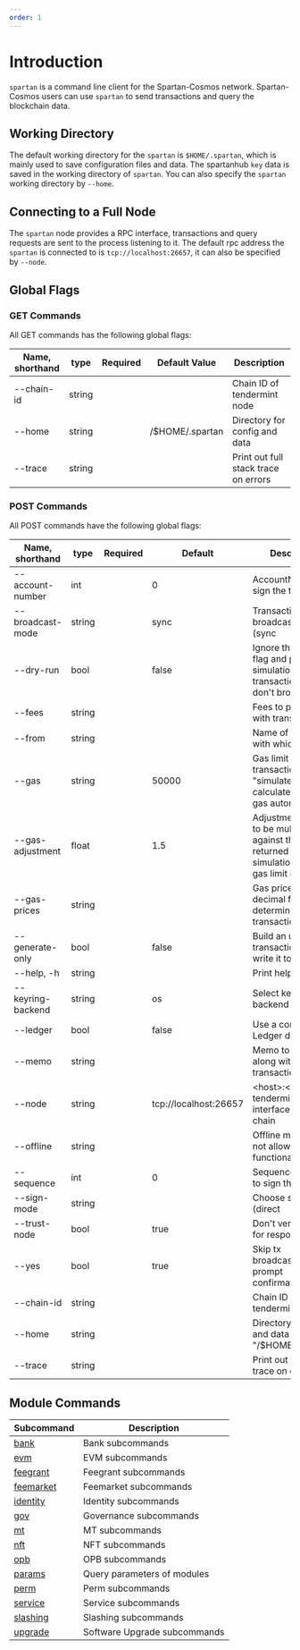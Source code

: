 ```yaml
---
order: 1
---
```


# Introduction

`spartan` is a command line client for the Spartan-Cosmos network. Spartan-Cosmos users can use `spartan` to send transactions and query the blockchain data.

## Working Directory

The default working directory for the `spartan` is `$HOME/.spartan`, which is mainly used to save configuration files and data. The spartanhub `key` data is saved in the working directory of `spartan`. You can also specify the `spartan`  working directory by `--home`.

## Connecting to a Full Node

The `spartan` node provides a RPC interface, transactions and query requests are sent to the process listening to it. The default rpc address the `spartan` is connected to is `tcp://localhost:26657`, it can also be specified by `--node`.

## Global Flags

### GET Commands

All GET commands has the following global flags:

| Name, shorthand | type   | Required | Default Value           | Description                          |
| --------------- | ------ | -------- | ----------------------- | ------------------------------------ |
| --chain-id      | string |          |                         | Chain ID of tendermint node          |
| --home          | string |          | /$HOME/.spartan         | Directory for config and data        |
| --trace         | string |          |                         | Print out full stack trace on errors |

### POST Commands

All POST commands have the following global flags:

| Name, shorthand   | type   | Required | Default               | Description                                                                                                    |
| ----------------- | ------ | -------- | --------------------- | -------------------------------------------------------------------------------------------------------------- |
| --account-number  | int    |          | 0                     | AccountNumber to sign the tx                                                                                   |
| --broadcast-mode  | string |          | sync                  | Transaction broadcasting mode (sync | async | block)                                                           |
| --dry-run         | bool   |          | false                 | Ignore the --gas flag and perform a simulation of a transaction, but don't broadcast it                        |
| --fees            | string |          |                       | Fees to pay along with transaction                                                                             |
| --from            | string |          |                       | Name of private key with which to sign                                                                         |
| --gas             | string |          | 50000                 | Gas limit to set per-transaction; set to "simulate" to calculate required gas automatically                    |
| --gas-adjustment  | float  |          | 1.5                   | Adjustment factor to be multiplied against the estimate returned by the tx simulation; if the gas limit is set |
| --gas-prices      | string |          |                       | Gas prices in decimal format to determine the transaction fee                                                  |
| --generate-only   | bool   |          | false                 | Build an unsigned transaction and write it to STDOUT                                                           |
| --help, -h        | string |          |                       | Print help message                                                                                             |
| --keyring-backend | string |          | os                    | Select keyring's backend                                                                                       |
| --ledger          | bool   |          | false                 | Use a connected Ledger device                                                                                  |
| --memo            | string |          |                       | Memo to send along with transaction                                                                            |
| --node            | string |          | tcp://localhost:26657 | \<host>:\<port> to tendermint rpc interface for this chain                                                       |
| --offline         | string |          |                       | Offline mode (does not allow any online functionality)                                                         |
| --sequence        | int    |          | 0                     | Sequence number to sign the tx                                                                                 |
| --sign-mode       | string |          |                       | Choose sign mode (direct | amino-json), this is an advanced feature                                            |
| --trust-node      | bool   |          | true                  | Don't verify proofs for responses                                                                              |
| --yes             | bool   |          | true                  | Skip tx broadcasting prompt confirmation                                                                       |
| --chain-id        | string |          |                       | Chain ID of tendermint node                                                                                    |
| --home            | string |          |                       | Directory for config and data (default "/$HOME/.spartan")                                              |
| --trace           | string |          |                       | Print out full stack trace on errors                                                                           |

## Module Commands

| **Subcommand**              | **Description**              |
| --------------------------- | ---------------------------- |
| [bank](./bank.md)           | Bank subcommands             |
| [evm](./evm.md)             | EVM subcommands              |
| [feegrant](./feegrant.md)   | Feegrant subcommands         |
| [feemarket](./feemarket.md) | Feemarket subcommands        |
| [identity](./identity.md)   | Identity subcommands         |
| [gov](./gov.md)             | Governance subcommands       |
| [mt](./mt.md)               | MT subcommands               |
| [nft](./nft.md)             | NFT subcommands              |
| [opb](./opb.md)             | OPB subcommands              |
| [params](./params.md)       | Query parameters of modules  |
| [perm](./perm.md)           | Perm subcommands             |
| [service](./service.md)     | Service subcommands          |
| [slashing](./slashing.md)   | Slashing subcommands         |
| [upgrade](./upgrade.md)     | Software Upgrade subcommands |